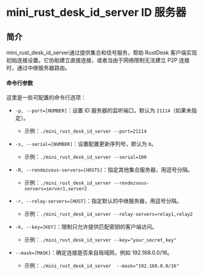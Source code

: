 
# mini_rust_desk_id_server ID 服务器

## 简介

mini_rust_desk_id_server通过提供集合和信号服务，帮助 RustDesk 客户端实现初始连接设置。它协助建立直接连接，或者当由于网络限制无法建立 P2P 连接时，通过中继服务器路由。

#### 命令行参数

这里是一些可配置的命令行选项：

- `-p, --port=[NUMBER]`：设置 ID 服务器的监听端口，默认为 `21114`（如果未指定）。
  - 示例：`./mini_rust_desk_id_server --port=21114`

- `-s, --serial=[NUMBER]`：设置配置更新序列号，默认为 `0`。
  - 示例：`./mini_rust_desk_id_server --serial=100`

- `-R, --rendezvous-servers=[HOSTS]`：指定其他集合服务器，用逗号分隔。
  - 示例：`./mini_rust_desk_id_server --rendezvous-servers=server1,server2`

- `-r, --relay-servers=[HOST]`：指定默认的中继服务器，用逗号分隔。
  - 示例：`./mini_rust_desk_id_server --relay-servers=relay1,relay2`

- `-k, --key=[KEY]`：限制只允许提供匹配密钥的客户端访问。
  - 示例：`./mini_rust_desk_id_server --key="your_secret_key"`

- `--mask=[MASK]`：确定连接是否来自局域网，例如 192.168.0.0/16。
  - 示例：`./mini_rust_desk_id_server  --mask="192.168.0.0/16"`
